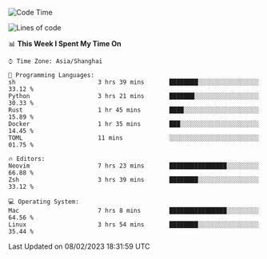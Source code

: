 <!--START_SECTION:waka-->
![Code Time](http://img.shields.io/badge/Code%20Time-1%2C131%20hrs%2059%20mins-blue)

![Lines of code](https://img.shields.io/badge/From%20Hello%20World%20I%27ve%20Written-24%20Thousand%20lines%20of%20code-blue)

📊 **This Week I Spent My Time On** 

```text
⌚︎ Time Zone: Asia/Shanghai

💬 Programming Languages: 
sh                       3 hrs 39 mins       ████████░░░░░░░░░░░░░░░░░   33.12 % 
Python                   3 hrs 21 mins       ███████░░░░░░░░░░░░░░░░░░   30.33 % 
Rust                     1 hr 45 mins        ████░░░░░░░░░░░░░░░░░░░░░   15.89 % 
Docker                   1 hr 35 mins        ███░░░░░░░░░░░░░░░░░░░░░░   14.45 % 
TOML                     11 mins             ░░░░░░░░░░░░░░░░░░░░░░░░░   01.75 % 

🔥 Editors: 
Neovim                   7 hrs 23 mins       ████████████████░░░░░░░░░   66.88 % 
Zsh                      3 hrs 39 mins       ████████░░░░░░░░░░░░░░░░░   33.12 % 

💻 Operating System: 
Mac                      7 hrs 8 mins        ████████████████░░░░░░░░░   64.56 % 
Linux                    3 hrs 54 mins       ████████░░░░░░░░░░░░░░░░░   35.44 % 

```


 Last Updated on 08/02/2023 18:31:59 UTC
<!--END_SECTION:waka-->
